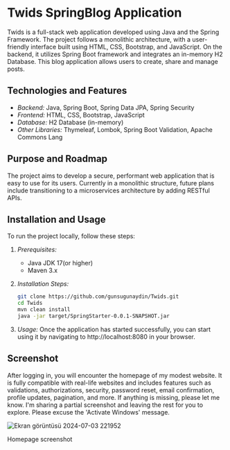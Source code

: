 # Twids SpringBlog Application

Twids is a full-stack web application developed using Java and the Spring Framework. The project follows a monolithic architecture, with a user-friendly interface built using HTML, CSS, Bootstrap, and JavaScript. On the backend, it utilizes Spring Boot framework and integrates an in-memory H2 Database. This blog application allows users to create, share and manage posts. 

## Technologies and Features

- *Backend:* Java, Spring Boot, Spring Data JPA, Spring Security
- *Frontend:* HTML, CSS, Bootstrap, JavaScript
- *Database:* H2 Database (in-memory)
- *Other Libraries:* Thymeleaf, Lombok, Spring Boot Validation, Apache Commons Lang

## Purpose and Roadmap

The project aims to develop a secure, performant web application that is easy to use for its users. Currently in a monolithic structure, future plans include transitioning to a microservices architecture by adding RESTful APIs.

## Installation and Usage

To run the project locally, follow these steps:

1. *Prerequisites:*
   - Java JDK 17(or higher)
   - Maven 3.x

2. *Installation Steps:*

   ```bash
   git clone https://github.com/gunsugunaydin/Twids.git
   cd Twids
   mvn clean install
   java -jar target/SpringStarter-0.0.1-SNAPSHOT.jar
   
3. *Usage:*
   Once the application has started successfully, you can start using it by navigating to http://localhost:8080 in your browser.

## Screenshot
After logging in, you will encounter the homepage of my modest website. It is fully compatible with real-life websites and includes features such as validations, authorizations, security, password reset, email confirmation, profile updates, pagination, and more. If anything is missing, please let me know. I'm sharing a partial screenshot and leaving the rest for you to explore. Please excuse the 'Activate Windows' message.

![Ekran görüntüsü 2024-07-03 221952](https://github.com/gunsugunaydin/Twids/assets/110038957/03b30c8d-ed21-49d0-a2a0-8d43d8a4c141)



 Homepage screenshot
